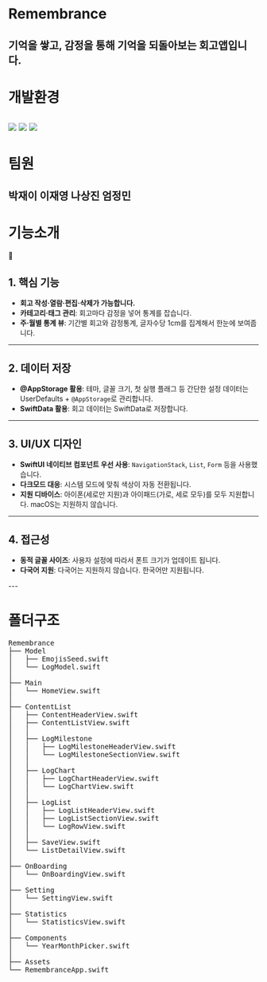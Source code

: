 # Remembrance
기억을 쌓고, 감정을 통해 기억을 되돌아보는 회고앱입니다.
---
# 개발환경
<img src="https://img.shields.io/badge/xcode-147EFB?style=flat&logo=xcode&logoColor=white"> <img src="https://img.shields.io/badge/Swift-F05138?style=flat&logo=Swift&logoColor=white"> <img src="https://img.shields.io/badge/-Git-F05032?style=flat&logo=git&logoColor=white">
---
# 팀원
박재이 이재영 나상진 엄정민
---
# 기능소개
<aside>
📌

## 1. 핵심 기능

- **회고 작성·열람·편집·삭제가 가능합니다.**
- **카테고리‧태그 관리**: 회고마다 감정을 넣어 통계를 잡습니다.
- **주·월별 통계 뷰**: 기간별 회고와 감정통계, 글자수당 1cm를 집계해서 한눈에 보여줍니다.

---

## 2. 데이터 저장

- **@AppStorage 활용**: 테마, 글꼴 크기, 첫 실행 플래그 등 간단한 설정 데이터는 UserDefaults + `@AppStorage`로 관리합니다.
- **SwiftData 활용**: 회고 데이터는 SwiftData로 저장합니다.

---

## 3. UI/UX 디자인

- **SwiftUI 네이티브 컴포넌트 우선 사용**: `NavigationStack`, `List`, `Form` 등을 사용했습니다.
- **다크모드 대응**: 시스템 모드에 맞춰 색상이 자동 전환됩니다.
- **지원 디바이스**: 아이폰(세로만 지원)과 아이패드(가로, 세로 모두)를 모두 지원합니다. 
macOS는 지원하지 않습니다.

---

## 4. 접근성

- **동적 글꼴 사이즈**: 사용자 설정에 따라서 폰트 크기가 업데이트 됩니다.
- **다국어 지원**: 다국어는 지원하지 않습니다. 한국어만 지원됩니다.
</aside>
---

# 폴더구조
<pre lang="markdown">
Remembrance
├── Model
│   ├── EmojisSeed.swift
│   └── LogModel.swift
│
├── Main
│   └── HomeView.swift
│
├── ContentList
│   ├── ContentHeaderView.swift
│   ├── ContentListView.swift
│   │
│   ├── LogMilestone
│   │   ├── LogMilestoneHeaderView.swift
│   │   └── LogMilestoneSectionView.swift
│   │
│   ├── LogChart
│   │   ├── LogChartHeaderView.swift
│   │   └── LogChartView.swift
│   │
│   ├── LogList
│   │   ├── LogListHeaderView.swift
│   │   ├── LogListSectionView.swift
│   │   └── LogRowView.swift
│   │
│   ├── SaveView.swift
│   └── ListDetailView.swift
│
├── OnBoarding
│   └── OnBoardingView.swift
│
├── Setting
│   └── SettingView.swift
│
├── Statistics
│   └── StatisticsView.swift
│
├── Components
│   └── YearMonthPicker.swift
│
├── Assets
└── RemembranceApp.swift
</pre>
